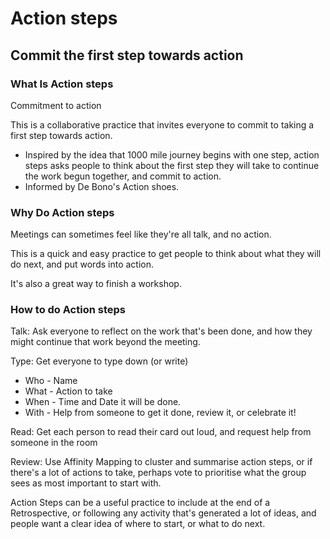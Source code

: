 # Action steps
## Commit the first step towards action

### What Is Action steps

Commitment to action

This is a collaborative practice that invites everyone to commit to taking a first step towards action.

* Inspired by the idea that 1000 mile journey begins with one step, action steps asks people to think about the first step they will take to continue the work begun together, and commit to action.
* Informed by De Bono's Action shoes.

### Why Do Action steps

Meetings can sometimes feel like they're all talk, and no action.

This is a quick and easy practice to get people to think about what they will do next, and put words into action.

It's also a great way to finish a workshop.

### How to do Action steps

Talk: Ask everyone to reflect on the work that's been done, and how they might continue that work beyond the meeting.

Type: Get everyone to type down (or write)

* Who - Name
* What - Action to take
* When - Time and Date it will be done.
* With - Help from someone to get it done, review it, or celebrate it!

Read: Get each person to read their card out loud, and request help from someone in the room

Review: Use Affinity Mapping to cluster and summarise action steps, or if there's a lot of actions to take, perhaps vote to prioritise what the group sees as most important to start with.

Action Steps can be a useful practice to include at the end of a Retrospective, or following any activity that's generated a lot of ideas, and people want a clear idea of where to start, or what to do next.
